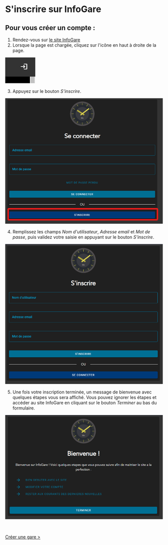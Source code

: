 # S'inscrire sur InfoGare

## Pour vous créer un compte :

1. Rendez-vous sur [le site InfoGare](https://www.infogare.fr)  
2. Lorsque la page est chargée, cliquez sur l'icône en haut à droite de la page.

![Se connecter](./assets/images/create-account/create-account-1.png)

3. Appuyez sur le bouton *S'inscrire*.

![S'inscrire](./assets/images/create-account/create-account-2.png)

4. Remplissez les champs *Nom d'utilisateur*, *Adresse email* et *Mot de passe*, puis validez votre saisie en appuyant sur le bouton *S'inscrire*.

![Formulaire d'inscription](./assets/images/create-account/create-account-3.png)

5. Une fois votre inscription terminée, un message de bienvenue avec quelques étapes vous sera affiché. Vous pouvez ignorer les étapes et accéder au site InfoGare en cliquant sur le bouton *Terminer* au bas du formulaire.

![Page de bienvenue](./assets/images/create-account/create-account-4.png)

<br>

[Créer une gare >](create-gare#créer-une-gare)